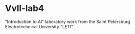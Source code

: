# VvII-lab4
"Introduction to AI" laboratory work from the Saint Petersburg Electrotechnical University "LETI" 
